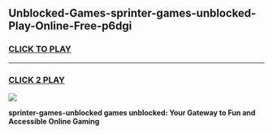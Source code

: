 
## Unblocked-Games-sprinter-games-unblocked-Play-Online-Free-p6dgi
<h3>
<a href="https://premium76.site?title=sprinter-games-unblocked&ref=26A">CLICK TO PLAY</a></h3>
<hr>

<h3>
<a href="https://premium76.site?title=sprinter-games-unblocked&ref=26A">CLICK 2 PLAY</a>
  
</h3>

<a href="https://premium76.site?title=sprinter-games-unblocked&ref=26A"><img src="https://clearcache.store/games.png"></a>


**sprinter-games-unblocked games unblocked: Your Gateway to Fun and Accessible Online Gaming**
